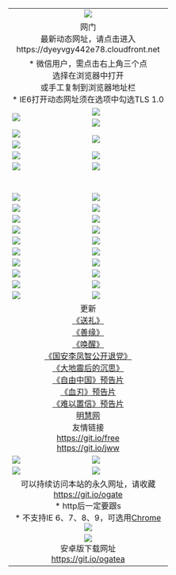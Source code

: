 ﻿<table>
  <tr></tr>
  <tr><td colspan=2 align=center><img src="https://cloud.githubusercontent.com/assets/11880933/13434984/f430fae2-e012-11e5-814f-c2df1e82b247.jpg" /></td></tr>
  <tr><td colspan=2 align=center>网门<br>最新动态网址，请点击进入
<br>https://dyeyvgy442e78.cloudfront.net
    </td>
  </tr>
  <tr>
    <td colspan=2 align=center>* 微信用户，需点击右上角三个点<br>选择在浏览器中打开<br>或手工复制到浏览器地址栏
    <br>* IE6打开动态网址须在选项中勾选TLS 1.0</td>
  </tr>
  <tr>
    <td rowspan=2><a href="https://dyeyvgy442e78.cloudfront.net/ogUP.aspx?name=11DKC.mp4&list=11DKC" target="_blank"><img src="https://dyeyvgy442e78.cloudfront.net/Up/11DKC1.jpg" /></a></td> 
    <td><div><a href="https://dyeyvgy442e78.cloudfront.net/ogUP.aspx?name=LRWS.mp4&list=LRWS" target="_blank"><img src="https://dyeyvgy442e78.cloudfront.net/Up/LRWS.jpg" /></a></td>
   </tr>
  <tr>
    <td><a href="https://dyeyvgy442e78.cloudfront.net/ogNiceVedio.aspx" target="_blank"><img src="https://dyeyvgy442e78.cloudfront.net/Up/11TGKDY.jpg" /></a></td>
  </tr>
  <tr>
    <td><a href="https://dyeyvgy442e78.cloudfront.net/ogUP.aspx?name=JQR.mp4&count=2" target="_blank"><img src="https://dyeyvgy442e78.cloudfront.net/Up/JQR.jpg" /></a></td>   
    <td rowspan=2><a href="https://dyeyvgy442e78.cloudfront.net/ogUP.aspx?name=JP.mp4&count=9" target="_blank"><img src="https://dyeyvgy442e78.cloudfront.net/Up/JP.jpg" /></td>
  </tr>
  <tr>
    <td><a href="https://dyeyvgy442e78.cloudfront.net/ogUP.aspx?name=WH.mp4" target="_blank"><img src="https://dyeyvgy442e78.cloudfront.net/Up/WH.jpg" /></a></td>
  </tr>
  <tr>
    <td><a href="https://dyeyvgy442e78.cloudfront.net/ogUP.aspx?name=SSZJ.mp4&list=SSZJ" target="_blank"><img src="https://dyeyvgy442e78.cloudfront.net/Up/SSZJ.jpg" /></a></td>
    <td><a href="https://dyeyvgy442e78.cloudfront.net/ogUP.aspx?name=1XQK.mp4&count=13" target="_blank"><img src="https://dyeyvgy442e78.cloudfront.net/Up/1XQK.jpg" /></a</td>
  </tr>
  <tr>
    <td><a href="https://dyeyvgy442e78.cloudfront.net/ogUP.aspx?name=ZY.mp4&count=2015|16" target="_blank"><img src="https://dyeyvgy442e78.cloudfront.net/Up/ZY.jpg" /></a</td>
    <td><a href="https://dyeyvgy442e78.cloudfront.net/ogUP.aspx?name=XTFY.mp4&count=B|2,A|24" target="_blank"><img src="https://dyeyvgy442e78.cloudfront.net/Up/XTFY.jpg" /></a></td>
  </tr>
  <tr height="40">
  </tr>
  <tr>
    <td><a href="https://dyeyvgy442e78.cloudfront.net/ogUP.aspx?name=4EE/QQ.mp4&list=4EEQQ" target="_blank"><img src="https://dyeyvgy442e78.cloudfront.net/Up/4EE/QQ0.jpg"/></a></td>
    <td><a href="https://dyeyvgy442e78.cloudfront.net/ogUP.aspx?name=4EE/HQ.mp4&list=4EEHQ" target="_blank"><img src="https://dyeyvgy442e78.cloudfront.net/Up/4EE/HQ0.jpg"/></a></td>
  </tr>
  <tr>
    <td><a href="https://dyeyvgy442e78.cloudfront.net/ogUP.aspx?name=4EE/ZG.mp4&list=4EEZG" target="_blank"><img src="https://dyeyvgy442e78.cloudfront.net/Up/4EE/ZG0.jpg"/></a></td>
    <td><a href="https://dyeyvgy442e78.cloudfront.net/ogUP.aspx?name=4EE/DJ.mp4&list=4EEDJ" target="_blank"><img src="https://dyeyvgy442e78.cloudfront.net/Up/4EE/DJ0.jpg"/></a></td>
  </tr>
  <tr>
    <td><a href="https://dyeyvgy442e78.cloudfront.net/ogUP.aspx?name=4EE/GX.mp4&list=4EEGX" target="_blank"><img src="https://dyeyvgy442e78.cloudfront.net/Up/4EE/GX0.jpg"/></a></td>
    <td><a href="https://dyeyvgy442e78.cloudfront.net/ogUP.aspx?name=4EE/HD.mp4&list=4EEHD" target="_blank"><img src="https://dyeyvgy442e78.cloudfront.net/Up/4EE/HD0.jpg"/></a></td>
  </tr>
  <tr>
    <td><a href="https://dyeyvgy442e78.cloudfront.net/ogUP.aspx?name=4EE/TX.mp4&list=4EETX" target="_blank"><img src="https://dyeyvgy442e78.cloudfront.net/Up/4EE/TX0.jpg"/></a></td>
    <td><a href="https://dyeyvgy442e78.cloudfront.net/ogUP.aspx?name=4EE/WZ.mp4&list=4EEWZ" target="_blank"><img src="https://dyeyvgy442e78.cloudfront.net/Up/4EE/WZ0.jpg"/></a></td>
  </tr>
  <tr>
    <td><a href="https://dyeyvgy442e78.cloudfront.net/onUP.aspx?name=https://d1ni6yqhqrtjo7.cloudfront.net/" target="_blank"><img src="https://dyeyvgy442e78.cloudfront.net/Up/0DTW.jpg"/></a></td>
    <td><a href="https://dyeyvgy442e78.cloudfront.net/onUP.aspx?name=https://d240ns8up8earz.cloudfront.net/acenter/" target="_blank"><img src="https://dyeyvgy442e78.cloudfront.net/Up/0TDW.jpg" /></a></td>
  </tr>
  <tr>
    <td><a href="https://dyeyvgy442e78.cloudfront.net/onUP.aspx?name=https://d4508d6vomz2p.cloudfront.net/gb/nsc413.htm" target="_blank"><img src="https://dyeyvgy442e78.cloudfront.net/Up/0DJY.jpg" /></a></td>
    <td><a href="https://dyeyvgy442e78.cloudfront.net/onUP.aspx?name=https://d4apjbhkuxer1.cloudfront.net/xtr/gb/prog204.html" target="_blank"><img src="https://dyeyvgy442e78.cloudfront.net/Up/0XTR.jpg" /></a></td>
  </tr>
  <tr>
    <td><a href="https://dyeyvgy442e78.cloudfront.net/onUP.aspx?name=https://d3aj00iefsmfgc.cloudfront.net/" target="_blank"><img src="https://dyeyvgy442e78.cloudfront.net/Up/0MHW.jpg" /></a></td>
    <td><a href="https://dyeyvgy442e78.cloudfront.net/onUP.aspx?name=https://d20wz7qt14x5d2.cloudfront.net/" target="_blank"><img src="https://dyeyvgy442e78.cloudfront.net/Up/0ZJW.jpg" /></a></td>
  </tr>
  <tr>
    <td><a href="https://dyeyvgy442e78.cloudfront.net/ogUP.aspx?name=0FG.zip" target="_blank"><img src="https://dyeyvgy442e78.cloudfront.net/Up/0FG.jpg" /></a></td>
    <td><a href="https://dyeyvgy442e78.cloudfront.net/ogUP.aspx?name=0FGA.apk" target="_blank"><img src="https://dyeyvgy442e78.cloudfront.net/Up/0FGA.jpg" /></a></td>
  </tr>
  <tr>
    <td><a href="https://dyeyvgy442e78.cloudfront.net/ogUP.aspx?name=0U.zip" target="_blank"><img src="https://dyeyvgy442e78.cloudfront.net/Up/0U.jpg" /></a></td>
    <td><a href="https://dyeyvgy442e78.cloudfront.net/ogUP.aspx?name=0UA.apk" target="_blank"><img src="https://dyeyvgy442e78.cloudfront.net/Up/0UA.jpg" /></a></td>
  </tr>
  <tr>
    <td><a href="https://dyeyvgy442e78.cloudfront.net/ogUP.aspx?name=0iPPOTV.zip" target="_blank"><img src="https://dyeyvgy442e78.cloudfront.net/Up/0iPPOTV.jpg" /></a></td>
    <td><a href="https://dyeyvgy442e78.cloudfront.net/ogUP.aspx?name=0iNTD.apk" target="_blank"><img src="https://dyeyvgy442e78.cloudfront.net/Up/0iNTD.jpg" /></a></td>
  </tr>
  <tr>
    <td colspan=2 align=center>更新<br>
      <a href="https://dyeyvgy442e78.cloudfront.net/ogUP.aspx?name=4ESL.mp4" target="_blank">《送礼》</a><br>
      <a href="https://dyeyvgy442e78.cloudfront.net/ogUP.aspx?name=4ESY.mp4" target="_blank">《善缘》</a><br>
      <a href="https://dyeyvgy442e78.cloudfront.net/ogUP.aspx?name=4EHX.mp4" target="_blank">《唤醒》</a><br>
      <a href="https://dyeyvgy442e78.cloudfront.net/ogUP.aspx?name=4LFZ.mp4" target="_blank">《国安李凤智公开退党》</a><br>
      <a href="https://dyeyvgy442e78.cloudfront.net/ogUP.aspx?name=4DDZHDCS.mp4" target="_blank">《大地震后的沉思》</a><br>
      <a href="https://dyeyvgy442e78.cloudfront.net/ogUP.aspx?name=11ZYZG0.mp4" target="_blank">《自由中国》预告片</a><br>
      <a href="https://dyeyvgy442e78.cloudfront.net/ogUP.aspx?name=11XR.mp4" target="_blank">《血刃》预告片</a><br>
      <a href="https://dyeyvgy442e78.cloudfront.net/ogUP.aspx?name=11NYZX.mp4&count=2" target="_blank">《难以置信》预告片</a><br>
      <a href="https://dyeyvgy442e78.cloudfront.net/onUP.aspx?name=https://www.minghui.org/" target="_blank">明慧网</a><br>
      友情链接<br>
      <a href="https://dyeyvgy442e78.cloudfront.net/onUP.aspx?name=https://git.io/free" target="_blank">https://git.io/free</a><br>
      <a href="https://dyeyvgy442e78.cloudfront.net/onUP.aspx?name=https://git.io/jww" target="_blank">https://git.io/jww</a></td>
    </td>
  </tr>
  <tr>
    <td><a href="https://dyeyvgy442e78.cloudfront.net/ogNice.aspx" target="_blank"><img src="https://dyeyvgy442e78.cloudfront.net/Up/0WCYY.jpg" /></a></td>
    <td><a href="https://dyeyvgy442e78.cloudfront.net/onCO.aspx?ob=600事物&op=增删改&args=WH1~%23类型6新闻%7c%23类型6评论&mode=" target="_blank"><img src="https://dyeyvgy442e78.cloudfront.net/Up/0WZTT.jpg" /></a></td> 
  </tr>
  <tr>
    <td><a href="https://dyeyvgy442e78.cloudfront.net/ogDY.aspx" target="_blank"><img src="https://dyeyvgy442e78.cloudfront.net/Up/0FK.jpg" /></a></td>
    <td><a href="https://dyeyvgy442e78.cloudfront.net/ogST.aspx" target="_blank"><img src="https://dyeyvgy442e78.cloudfront.net/Up/0ST.jpg" /></a></td> 
  </tr>
  <tr>
    <td colspan=2 align=center>可以持续访问本站的永久网址，请收藏<br/><a href="https://git.io/ogate" target="_blank">https://git.io/ogate</a><br/>* http后一定要跟s<br/>* 不支持IE 6、7、8、9，可选用<a href="https://dyeyvgy442e78.cloudfront.net/ogUP.aspx?name=0ChromePortable.zip">Chrome</a><br/><a href="https://dyeyvgy442e78.cloudfront.net/Up/0WMGDL2.png" target="_blank"><img src="https://dyeyvgy442e78.cloudfront.net/Up/0WMGD2.png"/></a></td>
  </tr>
  <tr>
    <td colspan=2 align=center><a href="https://dyeyvgy442e78.cloudfront.net/ogUP.aspx?name=0oGate.apk" target="_blank"><img src="https://cloud.githubusercontent.com/assets/11880933/13720399/75e143ee-e842-11e5-9f0a-1421f423c80f.jpg" /></a><br>安卓版下载网址<br><a href="https://git.io/ogatea">https://git.io/ogatea</a></td>
  </tr>
  <!--tr>
    <td colspan=2 align=center>可能失效的动态网址
    </td>
  </tr-->
</table>
